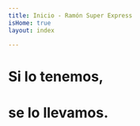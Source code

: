 ```yaml
---
title: Inicio - Ramón Super Express
isHome: true
layout: index

---
```

# Si lo tenemos, 

# se lo llevamos.